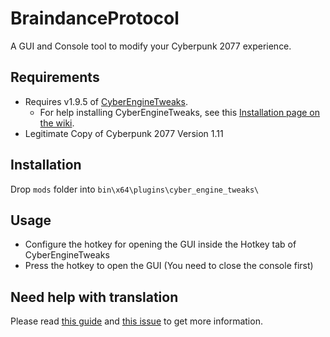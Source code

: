 # BraindanceProtocol

A GUI and Console tool to modify your Cyberpunk 2077 experience.

## Requirements

- Requires v1.9.5 of [CyberEngineTweaks](https://github.com/yamashi/CyberEngineTweaks/releases/tag/v1.9.5).
  - For help installing CyberEngineTweaks, see this [Installation page on the wiki](https://wiki.cybermods.net/cyber-engine-tweaks/getting-started/installing).
- Legitimate Copy of Cyberpunk 2077 Version 1.11

## Installation

Drop `mods` folder into `bin\x64\plugins\cyber_engine_tweaks\`

## Usage

- Configure the hotkey for opening the GUI inside the Hotkey tab of CyberEngineTweaks
- Press the hotkey to open the GUI (You need to close the console first)

## Need help with translation

Please read [this guide](https://github.com/WolvenKit/BraindanceProtocol/blob/main/mods/braindance_protocol/lang/README.md) and [this issue](https://github.com/WolvenKit/BraindanceProtocol/issues/53) to get more information.

